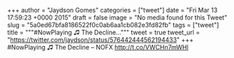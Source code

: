 
+++
author = "Jaydson Gomes"
categories = ["tweet"]
date = "Fri Mar 13 17:59:23 +0000 2015"
draft = false
image = "No media found for this Tweet"
slug = "5a0ed67bfa8186522f0c0ab6aa1cb082e3fd82fb"
tags = ["tweet"]
title = """#NowPlaying ♫ The Decline..."""
tweet = true
tweet_url = "https://twitter.com/jaydson/status/576442444562194433"
+++
#NowPlaying ♫ The Decline – NOFX http://t.co/VWCHn7mWHl
